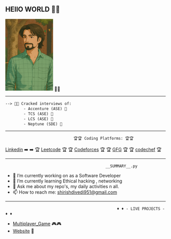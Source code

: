 ## HEllO WORLD  👋👋

![My Animation](https://github.com/shirishdwivedi27/shirishdwivedi27/blob/main/ChatGPT%20Image%20Apr%2016%2C%202025%2C%2006_12_15%20PM.png)  👑👑


____________________________________________________________________________________________________________________________________________________________
    --> 🧑‍💻 Cracked interviews of:
            - Accenture (ASE) 👑
            - TCS (ASE) 👑
            - LCS (ASE) 👑
            - Neptune (SDE) 👑
__________________________________________________________________________________________________________________________________________________
                                  🏆🏆 Coding Platforms: 🏆🏆

[Linkedin](https://www.linkedin.com/in/shirish-dwivedi-8975131a0/) ➡️ ➡️  🏆 [Leetcode](https://leetcode.com/u/shirish27/)  🏆
    🏆 [Codeforces](https://codeforces.com/profile/shirish27) 🏆
     🏆 [GFG](https://www.geeksforgeeks.org/user/shirish27/) 🏆
  🏆 [codechef](https://www.codechef.com/users/shirish27) 🏆

____________________________________________________________________________________________________________________________________________________
                                                __SUMMARY__.py 
- 🔭 I’m currently working on as a Software Developer
- 🌱 I’m currently learning Ethical hacking , networking
- 💬 Ask me about my repo's, my daily activities n all.
- 📫 How to reach me: shirishdivedi951@gmail.com
______________________________________________________________________________________________________________________________________________________
                                                     ♦ ♦ - LIVE PROJECTS - ♦ ♦
 - [Multiplayer_Game](https://www.coregames.com/games/89afbf/find-me) 🎮🎮
 - [Website](https://hostelget.netlify.app) 👑


<!--
**shirishdwivedi27/shirishdwivedi27** is a ✨ _special_ ✨ repository because its `README.md` (this file) appears on your GitHub profile.

Here are some ideas to get you started:

- 🔭 I’m currently working on as a Software Developer
- 🌱 I’m currently learning Ethical hacking , networking
- 💬 Ask me about my repo's, my daily activities n all.
- 📫 How to reach me: shirishdivedi951@gmail.com
- 😄 Pronouns: HAHA HUHU
- ⚡ Fun fact: 
-->
